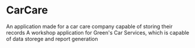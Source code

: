 # CarCare
An application made for a car care company capable of storing their records
A workshop application for Green's Car Services, which is capable of data storege and report generation
